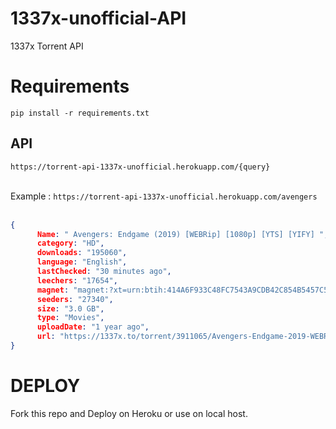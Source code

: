 # 1337x-unofficial-API
1337x Torrent API

# Requirements
`pip install -r requirements.txt`

## API 
`https://torrent-api-1337x-unofficial.herokuapp.com/{query}`<br /><br />

Example : `https://torrent-api-1337x-unofficial.herokuapp.com/avengers`<br /><br />

```json
{
      Name: " Avengers: Endgame (2019) [WEBRip] [1080p] [YTS] [YIFY] ",
      category: "HD",
      downloads: "195060",
      language: "English",
      lastChecked: "30 minutes ago",
      leechers: "17654",
      magnet: "magnet:?xt=urn:btih:414A6F933C48FC7543A9CDB42C854B5457C5BCC7&dn=Avengers%3A+Endgame+%282019%29+%5BWEBRip%5D+%5B1080p%5D+%5BYTS%5D+%5BYIFY%5D&tr=udp%3A%2F%2Ftracker.coppersurfer.tk%3A6969%2Fannounce&tr=udp%3A%2F%2F9.rarbg.com%3A2710%2Fannounce&tr=udp%3A%2F%2Fp4p.arenabg.com%3A1337&tr=udp%3A%2F%2Ftracker.internetwarriors.net%3A1337&tr=udp%3A%2F%2Ftracker.opentrackr.org%3A1337%2Fannounce&tr=udp%3A%2F%2Ftracker.zer0day.to%3A1337%2Fannounce&tr=udp%3A%2F%2Ftracker.leechers-paradise.org%3A6969%2Fannounce&tr=udp%3A%2F%2Fcoppersurfer.tk%3A6969%2Fannounce",
      seeders: "27340",
      size: "3.0 GB",
      type: "Movies",
      uploadDate: "1 year ago",
      url: "https://1337x.to/torrent/3911065/Avengers-Endgame-2019-WEBRip-1080p-YTS-YIFY/"
}
```
# DEPLOY
Fork this repo and Deploy on Heroku or use on local host.
